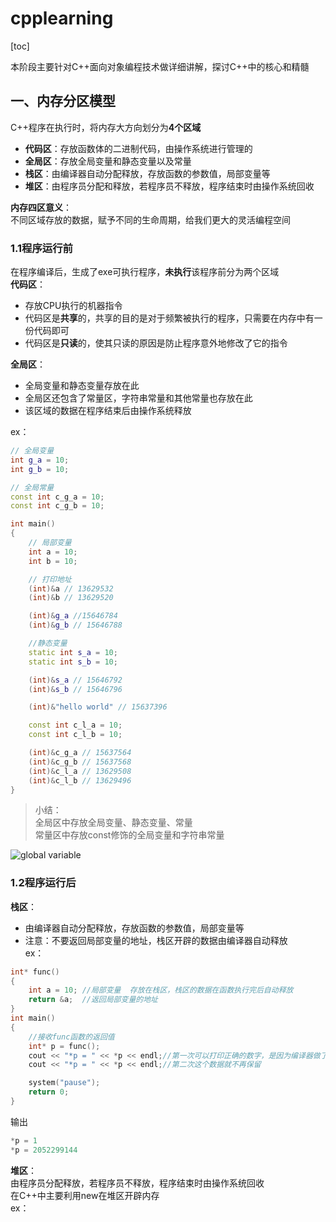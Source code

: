 # cpplearning
[toc]

本阶段主要针对C++面向对象编程技术做详细讲解，探讨C++中的核心和精髓
## 一、内存分区模型
C++程序在执行时，将内存大方向划分为**4个区域**  
- **代码区**：存放函数体的二进制代码，由操作系统进行管理的
- **全局区**：存放全局变量和静态变量以及常量
- **栈区**：由编译器自动分配释放，存放函数的参数值，局部变量等
- **堆区**：由程序员分配和释放，若程序员不释放，程序结束时由操作系统回收

**内存四区意义**：  
不同区域存放的数据，赋予不同的生命周期，给我们更大的灵活编程空间  

### 1.1程序运行前
在程序编译后，生成了exe可执行程序，**未执行**该程序前分为两个区域  
**代码区**：
- 存放CPU执行的机器指令
- 代码区是**共享**的，共享的目的是对于频繁被执行的程序，只需要在内存中有一份代码即可
- 代码区是**只读**的，使其只读的原因是防止程序意外地修改了它的指令

**全局区**：
- 全局变量和静态变量存放在此
- 全局区还包含了常量区，字符串常量和其他常量也存放在此
- 该区域的数据在程序结束后由操作系统释放

ex：
```cpp
// 全局变量
int g_a = 10;
int g_b = 10;

// 全局常量
const int c_g_a = 10;
const int c_g_b = 10;

int main()
{
    // 局部变量
    int a = 10;
    int b = 10;

    // 打印地址
    (int)&a // 13629532
    (int)&b // 13629520

    (int)&g_a //15646784
    (int)&g_b // 15646788

    //静态变量
    static int s_a = 10;
    static int s_b = 10;

    (int)&s_a // 15646792
    (int)&s_b // 15646796

    (int)&"hello world" // 15637396

    const int c_l_a = 10;
    const int c_l_b = 10;

    (int)&c_g_a // 15637564
    (int)&c_g_b // 15637568
    (int)&c_l_a // 13629508
    (int)&c_l_b // 13629496
}
```
>小结：  
全局区中存放全局变量、静态变量、常量  
常量区中存放const修饰的全局变量和字符串常量

![global variable](https://img-blog.csdnimg.cn/img_convert/4a8d4ec1ff367a28099be7ca8261a81e.png)

### 1.2程序运行后
**栈区**：  
- 由编译器自动分配释放，存放函数的参数值，局部变量等
- 注意：不要返回局部变量的地址，栈区开辟的数据由编译器自动释放  
ex：
```cpp
int* func()
{
	int a = 10; //局部变量  存放在栈区，栈区的数据在函数执行完后自动释放
	return &a;	//返回局部变量的地址
}
int main()
{
	//接收func函数的返回值
	int* p = func();
	cout << "*p = " << *p << endl;//第一次可以打印正确的数字，是因为编译器做了保留(在x86环境下)，x64两次都返回随机值
	cout << "*p = " << *p << endl;//第二次这个数据就不再保留

	system("pause");
	return 0;
}
```
输出
```cpp
*p = 1
*p = 2052299144
```

**堆区**：  
由程序员分配释放，若程序员不释放，程序结束时由操作系统回收  
在C++中主要利用new在堆区开辟内存  
ex：
```cpp